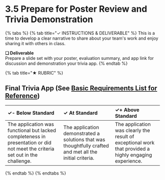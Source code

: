 # 3.5 Prepare for Poster Review and Trivia Demonstration

{% tabs %}
{% tab title="✓  INSTRUCTIONS & DELIVERABLE" %}
This is a time to develop a clear narrative to share about your team's work and enjoy sharing it with others in class.

**❏ Deliverable**  
Prepare a slide set with your poster, evaluation summary, and app link for discussion and demonstration your trivia app.
{% endtab %}

{% tab title="★  RUBRIC" %}
## Final Trivia App \(See [Basic Requirements List for Reference](https://docs.idew.org/project-trivia-health/challenge-and-background#final-deliverables)\)

| ✓-  Below Standard | ✓  At Standard | ✓+  Above Standard |
| :--- | :--- | :--- |
| The application was functional but lacked completeness in presentation or did not meet the criteria set out in the challenge. | The application demonstrated a solutions that was thoughtfully crafted and met all the initial criteria. | The application was clearly the result of exceptional work that provided a highly engaging experience. |
{% endtab %}
{% endtabs %}

